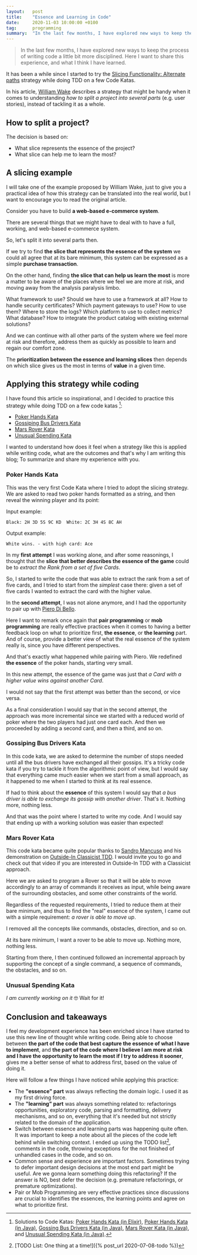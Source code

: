 ```yaml
---
layout:   post
title:    "Essence and Learning in Code"
date:     2020-11-03 10:00:00 +0100
tag:      programming
summary:  "In the last few months, I have explored new ways to keep the process of writing code a little bit more disciplined. Here I want to share this experience, and what I think I have learned."
---
```


> In the last few months, I have explored new ways to keep the process of writing code a little bit more disciplined. Here I want to share this experience, and what I think I have learned.

<!--more-->

It has been a while since I started to try the [Slicing Functionality: Alternate paths](https://xp123.com/articles/slicing-functionality-alternate-paths/) strategy while doing TDD on a few Code Katas.

In his article, [William Wake](https://twitter.com/wwake) describes a strategy that might be handy when it comes to understanding _how to split a project into several parts_ (e.g. user stories), instead of tackling it as a whole.

## How to split a project?

The decision is based on:

- What slice represents the essence of the project?
- What slice can help me to learn the most?

## A slicing example

I will take one of the example proposed by William Wake, just to give you a practical idea of how this strategy can be translated into the real world, but I want to encourage you to read the original article.

Consider you have to build **a web-based e-commerce system**.

There are several things that we might have to deal with to have a full, working, and web-based e-commerce system.

So, let's split it into several parts then.

If we try to find **the slice that represents the essence of the system** we could all agree that at its bare minimum, this system can be expressed as a simple **purchase transaction**.

On the other hand, finding **the slice that can help us learn the most** is more a matter to be aware of the places where we feel we are more at risk, and moving away from the analysis paralysis limbo.

What framework to use? Should we have to use a framework at all? How to handle security certificates? Which payment gateways to use? How to use them? Where to store the logs? Which platform to use to collect metrics? What database? How to integrate the product catalog with existing external solutions?

And we can continue with all other parts of the system where we feel more at risk and therefore, address them as quickly as possible to learn and regain our comfort zone.

The **prioritization between the essence and learning slices** then depends on which slice gives us the most in terms of **value** in a given time.

## Applying this strategy while coding

I have found this article so inspirational, and I decided to practice this strategy while doing TDD on a few code katas [^1]:

- [Poker Hands Kata](https://codingdojo.org/kata/PokerHands/)
- [Gossiping Bus Drivers Kata](https://kata-log.rocks/gossiping-bus-drivers-kata)
- [Mars Rover Kata](https://kata-log.rocks/mars-rover-kata)
- [Unusual Spending Kata](https://kata-log.rocks/unusual-spending-kata)

I wanted to understand how does it feel when a strategy like this is applied while writing code, what are the outcomes and that's why I am writing this blog; To summarize and share my experience with you.

### Poker Hands Kata

This was the very first Code Kata where I tried to adopt the slicing strategy. We are asked to read two poker hands formatted as a string, and then reveal the winning player and its point:

Input example:

```
Black: 2H 3D 5S 9C KD  White: 2C 3H 4S 8C AH
```

Output example:

```
White wins. - with high card: Ace
```

In my **first attempt** I was working alone, and after some reasonings, I thought that the **slice that better describes the essence of the game** could be to _extract the Rank from a set of five Cards_.

So, I started to write the code that was able to extract the rank from a set of five cards, and I tried to start from the _simplest_ case there: given a set of five cards I wanted to extract the card with the higher value.

In the **second attempt**, I was not alone anymore, and I had the opportunity to pair up with [Piero Di Bello](https://twitter.com/pierodibello/).

Here I want to remark once again that **pair programming** or **mob programming** are really effective practices when it comes to having a better feedback loop on what to prioritize first, **the essence**, or **the learning** part. And of course, provide a better view of what the real essence of the system really is, since you have different perspectives.

And that's exactly what happened while pairing with Piero. We redefined **the essence** of the poker hands, starting very small.

In this new attempt, the essence of the game was just that _a Card with a higher value wins against another Card_.

I would not say that the first attempt was better than the second, or vice versa.

As a final consideration I would say that in the second attempt, the approach was more incremental since we started with a reduced world of poker where the two players had just one card each. And then we proceeded by adding a second card, and then a third, and so on.

### Gossiping Bus Drivers Kata

In this code kata, we are asked to determine the number of stops needed until all the bus drivers have exchanged all their gossips. It's a tricky code kata if you try to tackle it from the algorithmic point of view, but I would say that everything came much easier when we start from a small approach, as it happened to me when I started to think at its real essence.

If had to think about the **essence** of this system I would say that _a bus driver is able to exchange its gossip with another driver_. That's it. Nothing more, nothing less.

And that was the point where I started to write my code. And I would say that ending up with a working solution was easier than expected!

### Mars Rover Kata

This code kata became quite popular thanks to [Sandro Mancuso](https://twitter.com/sandromancuso) and his demonstration on [Outside-In Classicist TDD](https://www.youtube.com/watch?v=24vzFAvOzo0). I would invite you to go and check out that video if you are interested in Outside-In TDD with a Classicist approach.

Here we are asked to program a Rover so that it will be able to move accordingly to an array of commands it receives as input, while being aware of the surrounding obstacles, and some other constraints of the world.

Regardless of the requested requirements, I tried to reduce them at their bare minimum, and thus to find the "real" essence of the system, I came out with a simple requirement: _a rover is able to move up_.

I removed all the concepts like commands, obstacles, direction, and so on.

At its bare minimum, I want a rover to be able to move up. Nothing more, nothing less.

Starting from there, I then continued followed an incremental approach by supporting the concept of a single command, a sequence of commands, the obstacles, and so on.

### Unusual Spending Kata

_I am currently working on it_ :nerd_face: Wait for it!

## Conclusion and takeaways

I feel my development experience has been enriched since I have started to use this new line of thought while writing code. Being able to choose between **the part of the code that best capture the essence of what I have to implement**, and **the part of the code where I believe I am more at risk and I have the opportunity to learn the most if I try to address it sooner**, gives me a better sense of what to address first, based on the value of doing it.

Here will follow a few things I have noticed while applying this practice:

- The **"essence" part** was always reflecting the domain logic. I used it as my first driving force.
- The **"learning" part** was always something related to: refactorings opportunities, exploratory code, parsing and formatting, delivery mechanisms, and so on, everything that it's needed but not strictly related to the domain of the application.
- Switch between essence and learning parts was happening quite often. It was important to keep a note about all the pieces of the code left behind while switching context. I ended up using the TODO list[^2], comments in the code, throwing exceptions for the not finished of unhandled cases in the code, and so on.
- Common sense and experience are important factors. Sometimes trying to defer important design decisions at the most end part might be useful. Are we gonna learn something doing this refactoring? If the answer is NO, best defer the decision (e.g. premature refactorings, or premature optimizations).
- Pair or Mob Programming are very effective practices since discussions are crucial to identifies the essences, the learning points and agree on what to prioritize first.

[^1]: Solutions to Code Katas: [Poker Hands Kata (in Elixir)](https://github.com/joebew42/poker_hands_elixir), [Poker Hands Kata (in Java)](https://github.com/xpepper/poker-hands-kata), [Gossing Bus Drivers Kata (in Java)](https://github.com/joebew42/gossiping-bus-drivers-kata), [Mars Rover Kata (in Java)](https://github.com/joebew42/mars-rover-kata), and [Unusual Spending Kata (in Java)](TODO).
[^2]: [TODO List: One thing at a time!]({% post_url 2020-07-08-todo %})
